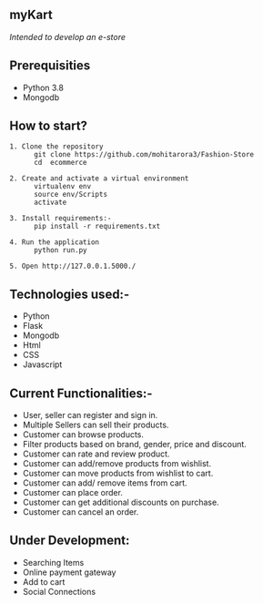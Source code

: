    ## myKart
   *Intended to develop an e-store*


## Prerequisities
- Python 3.8
- Mongodb

## How to start?
```
1. Clone the repository
      git clone https://github.com/mohitarora3/Fashion-Store
      cd  ecommerce

2. Create and activate a virtual environment
      virtualenv env 
      source env/Scripts
      activate
   
3. Install requirements:-
      pip install -r requirements.txt
    
4. Run the application
      python run.py
      
5. Open http://127.0.0.1.5000./

```

## Technologies used:-
 - Python
 - Flask
 - Mongodb
 - Html
 - CSS
 - Javascript


 ## Current Functionalities:-
- User, seller can register and sign in.
- Multiple Sellers can sell their products.
- Customer can browse products.
- Filter products based on brand, gender, price and discount.
- Customer can rate and review product.
- Customer can add/remove products from wishlist.
- Customer can move products from wishlist to cart.
- Customer can add/ remove items from cart.
- Customer can place order.
- Customer can get additional discounts on purchase.
- Customer can cancel an order.

## Under Development:
- Searching Items
- Online payment gateway
- Add to cart
- Social Connections

